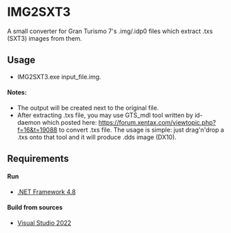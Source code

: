 # IMG2SXT3
A small converter for Gran Turismo 7's .img/.idp0 files which extract .txs (SXT3) images from them.<br />
## Usage
* IMG2SXT3.exe input_file.img.<br />
#### Notes:
* The output will be created next to the original file.<br />
* After extracting .txs file, you may use GTS_mdl tool written by id-daemon which posted here: <a href="https://forum.xentax.com/viewtopic.php?f=16&t=19088">https://forum.xentax.com/viewtopic.php?f=16&t=19088</a> to convert .txs file. The usage is simple: just drag'n'drop a .txs onto that tool and it will produce .dds image (DX10).<br />

## Requirements
#### Run
* <a href="https://dotnet.microsoft.com/en-us/download/dotnet-framework/net48">.NET Framework 4.8</a>
#### Build from sources
* <a href="https://visualstudio.microsoft.com/vs/community/">Visual Studio 2022</a>
